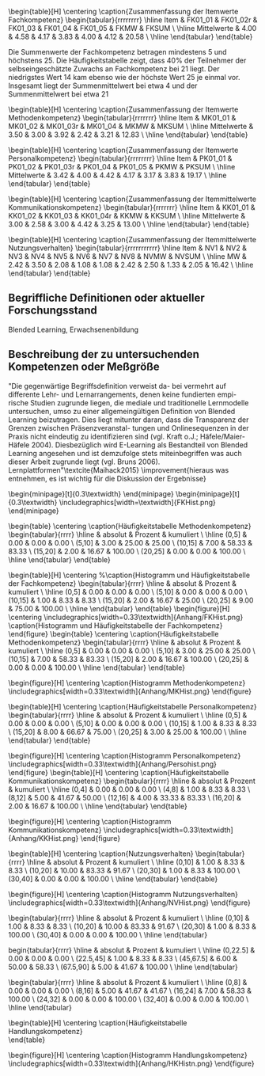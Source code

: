 \begin{table}[H]
\centering
\caption{Zusammenfassung der Itemwerte Fachkompetenz}
\begin{tabular}{rrrrrrrr}
  \hline
 Item & FK01\_01 & FK01\_02r & FK01\_03 & FK01\_04 & FK01\_05 & FKMW & FKSUM \\
  \hline
Mittelwerte & 4.00 & 4.58 & 4.17 & 3.83 & 4.00 & 4.12 & 20.58 \\
   \hline
\end{tabular}
\end{table}


Die Summenwerte der Fachkompetenz betragen mindestens 5 und höchstens 25. Die Häufigkeitstabelle zeigt, dass 40% der Teilnehmer der selbseingeschätzte Zuwachs an Fachkompetenz bei 21 liegt. Der niedrigstes Wert 14 kam ebenso wie der höchste Wert 25 je einmal vor. Insgesamt liegt der Summenmittelwert bei etwa 4 und der Summenmittelwert bei etwa 21


\begin{table}[H]
\centering
\caption{Zusammenfassung der Itemwerte Methodenkompetenz}
\begin{tabular}{rrrrrrr}
  \hline
 Item & MK01\_01 & MK01\_02 & MK01\_03r & MK01\_04 & MKMW & MKSUM \\
  \hline
Mittelwerte & 3.50 & 3.00 & 3.92 & 2.42 & 3.21 & 12.83 \\
   \hline
\end{tabular}
\end{table}

\begin{table}[H]
\centering
\caption{Zusammenfassung der Itemwerte Personalkompetenz}
\begin{tabular}{rrrrrrrr}
  \hline
 Item & PK01\_01 & PK01\_02 & PK01\_03r & PK01\_04 & PK01\_05 & PKMW & PKSUM \\
  \hline
Mittelwerte & 3.42 & 4.00 & 4.42 & 4.17 & 3.17 & 3.83 & 19.17 \\
   \hline
\end{tabular}
\end{table}


\begin{table}[H]
\centering
\caption{Zusammenfassung der Itemmittelwerte Kommunikationskompetenz}
\begin{tabular}{rrrrrrr}
  \hline
 Item & KK01\_01 & KK01\_02 & KK01\_03 & KK01\_04r & KKMW & KKSUM \\
  \hline
Mittelwerte & 3.00 & 2.58 & 3.00 & 4.42 & 3.25 & 13.00 \\
   \hline
\end{tabular}
\end{table}

\begin{table}[H]
\centering
\caption{Zusammenfassung der Itemmittelwerte Nutzungsverhalten}
\begin{tabular}{rrrrrrrrrrr}
  \hline
 Item & NV1 & NV2 & NV3 & NV4 & NV5 & NV6 & NV7 & NV8 & NVMW & NVSUM \\
  \hline
MW & 2.42 & 3.50 & 2.08 & 1.08 & 1.08 & 2.42 & 2.50 & 1.33 & 2.05 & 16.42 \\
   \hline
\end{tabular}
\end{table}


## Begriffliche Definitionen oder aktueller Forschungsstand

Blended Learning, Erwachsenenbildung

## Beschreibung der zu untersuchenden Kompetenzen oder Meßgröße
"Die gegenwärtige Begriffsdefinition verweist da- bei vermehrt auf differente Lehr- und Lernarrangements, denen keine fundierten empi- rische Studien zugrunde liegen, die mediale und traditionelle Lernmodelle untersuchen, umso zu einer allgemeingültigen Definition von Blended Learning beizutragen. Dies liegt mitunter daran, dass die Transparenz der Grenzen zwischen Präsenzveranstal- tungen und Onlinesequenzen in der Praxis nicht eindeutig zu identifizieren sind (vgl. Kraft o.J.; Häfele/Maier-Häfele 2004). Diesbezüglich wird E-Learning als Bestandteil von Blended Learning angesehen und ist demzufolge stets miteinbegriffen was auch dieser Arbeit zugrunde liegt (vgl. Bruns 2006).
Lernplattformen"\textcite{Maihack2015} \improvement{hieraus was entnehmen, es ist wichtig für die Diskussion der Ergebnisse}

\begin{minipage}[t]{0.3\textwidth}
\end{minipage}
\begin{minipage}[t]{0.3\textwidth}
\includegraphics[width=\textwidth]{FKHist.png}
\end{minipage}


\begin{table}
\centering
\caption{Häufigkeitstabelle Methodenkompetenz}
\begin{tabular}{rrrr}
  \hline
 & absolut & Prozent & kumuliert \\
  \hline
(0,5] & 0.00 & 0.00 & 0.00 \\
  (5,10] & 3.00 & 25.00 & 25.00 \\
  (10,15] & 7.00 & 58.33 & 83.33 \\
  (15,20] & 2.00 & 16.67 & 100.00 \\
  (20,25] & 0.00 & 0.00 & 100.00 \\
   \hline
\end{tabular}
\end{table}

\begin{table}[H]
\centering
%\caption{Histogramm und Häufigkeitstabelle der Fachkompetenz}
\begin{tabular}{rrrr}
  \hline
 & absolut & Prozent & kumuliert \\
  \hline
(0,5] & 0.00 & 0.00 & 0.00 \\
  (5,10] & 0.00 & 0.00 & 0.00 \\
  (10,15] & 1.00 & 8.33 & 8.33 \\
  (15,20] & 2.00 & 16.67 & 25.00 \\
  (20,25] & 9.00 & 75.00 & 100.00 \\
   \hline
\end{tabular}
\end{table}
\begin{figure}[H]
\centering
\includegraphics[width=0.33\textwidth]{Anhang/FKHist.png}
\caption{Histogramm und Häufigkeitstabelle der Fachkompetenz}
\end{figure}
\begin{table}
\centering
\caption{Häufigkeitstabelle Methodenkompetenz}
\begin{tabular}{rrrr}
  \hline
 & absolut & Prozent & kumuliert \\
  \hline
(0,5] & 0.00 & 0.00 & 0.00 \\
  (5,10] & 3.00 & 25.00 & 25.00 \\
  (10,15] & 7.00 & 58.33 & 83.33 \\
  (15,20] & 2.00 & 16.67 & 100.00 \\
  (20,25] & 0.00 & 0.00 & 100.00 \\
   \hline
\end{tabular}
\end{table}

\begin{figure}[H]
\centering
\caption{Histogramm Methodenkompetenz}
\includegraphics[width=0.33\textwidth]{Anhang/MKHist.png}
\end{figure}


\begin{table}[H]
\centering
\caption{Häufigkeitstabelle Personalkompetenz}
\begin{tabular}{rrrr}
  \hline
 & absolut & Prozent & kumuliert \\
  \hline
(0,5] & 0.00 & 0.00 & 0.00 \\
  (5,10] & 0.00 & 0.00 & 0.00 \\
  (10,15] & 1.00 & 8.33 & 8.33 \\
  (15,20] & 8.00 & 66.67 & 75.00 \\
  (20,25] & 3.00 & 25.00 & 100.00 \\
   \hline
\end{tabular}
\end{table}

\begin{figure}[H]
\centering
\caption{Histogramm Personalkompetenz}
\includegraphics[width=0.33\textwidth]{Anhang/Persohist.png}
\end{figure}
\begin{table}[H]
\centering
\caption{Häufigkeitstabelle Kommunikationskompetenz}
\begin{tabular}{rrrr}
  \hline
 & absolut & Prozent & kumuliert \\
  \hline
(0,4] & 0.00 & 0.00 & 0.00 \\
  (4,8] & 1.00 & 8.33 & 8.33 \\
  (8,12] & 5.00 & 41.67 & 50.00 \\
  (12,16] & 4.00 & 33.33 & 83.33 \\
  (16,20] & 2.00 & 16.67 & 100.00 \\
   \hline
\end{tabular}
\end{table}

\begin{figure}[H]
\centering
\caption{Histogramm Kommunikationskompetenz}
\includegraphics[width=0.33\textwidth]{Anhang/KKHist.png}
\end{figure}

\begin{table}[H]
\centering
\caption{Nutzungsverhalten}
\begin{tabular}{rrrr}
  \hline
 & absolut & Prozent & kumuliert \\
  \hline
(0,10] & 1.00 & 8.33 & 8.33 \\
  (10,20] & 10.00 & 83.33 & 91.67 \\
  (20,30] & 1.00 & 8.33 & 100.00 \\
  (30,40] & 0.00 & 0.00 & 100.00 \\
   \hline
\end{tabular}
\end{table}

\begin{figure}[H]
\centering
\caption{Histogramm Nutzungsverhalten}
\includegraphics[width=0.33\textwidth]{Anhang/NVHist.png}
\end{figure}

\begin{tabular}{rrrr}
  \hline
 & absolut & Prozent & kumuliert \\
  \hline
(0,10] & 1.00 & 8.33 & 8.33 \\
  (10,20] & 10.00 & 83.33 & 91.67 \\
  (20,30] & 1.00 & 8.33 & 100.00 \\
  (30,40] & 0.00 & 0.00 & 100.00 \\
   \hline
\end{tabular}

begin{tabular}{rrrr}
  \hline
 & absolut & Prozent & kumuliert \\
  \hline
(0,22.5] & 0.00 & 0.00 & 0.00 \\
  (22.5,45] & 1.00 & 8.33 & 8.33 \\
  (45,67.5] & 6.00 & 50.00 & 58.33 \\
  (67.5,90] & 5.00 & 41.67 & 100.00 \\
   \hline
\end{tabular}

\begin{tabular}{rrrr}
  \hline
 & absolut & Prozent & kumuliert \\ 
  \hline
(0,8] & 0.00 & 0.00 & 0.00 \\ 
  (8,16] & 5.00 & 41.67 & 41.67 \\ 
  (16,24] & 7.00 & 58.33 & 100.00 \\ 
  (24,32] & 0.00 & 0.00 & 100.00 \\ 
  (32,40] & 0.00 & 0.00 & 100.00 \\ 
   \hline
\end{tabular}

\begin{table}[H]
\centering
\caption{Häufigkeitstabelle Handlungskompetenz}
\
\end{table}

\begin{figure}[H]
\centering
\caption{Histogramm Handlungskompetenz}
\includegraphics[width=0.33\textwidth]{Anhang/HKHistn.png}
\end{figure}